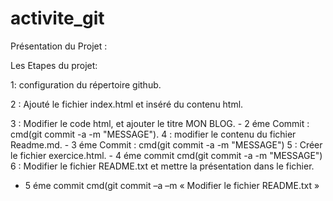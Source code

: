 ﻿# activite_git

Présentation du Projet :

Les Etapes du projet:

1: configuration du répertoire github.
	
2 : Ajouté le fichier index.html et inséré du contenu html.

3 : Modifier le code html, et ajouter le titre MON BLOG.
	- 2 éme Commit : cmd(git commit -a -m "MESSAGE").
4 : modifier le contenu du fichier Readme.md.
	- 3 éme Commit : cmd(git commit -a -m "MESSAGE")
5 : Créer le fichier exercice.html.
	- 4 éme commit cmd(git commit -a -m "MESSAGE")
6 : Modifier le fichier README.txt  et mettre la présentation dans le fichier.
-	5 éme commit cmd(git commit –a –m « Modifier le fichier README.txt » 

